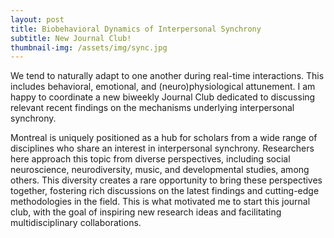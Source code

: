 ```yaml
---
layout: post
title: Biobehavioral Dynamics of Interpersonal Synchrony
subtitle: New Journal Club!
thumbnail-img: /assets/img/sync.jpg
---
```


We tend to naturally adapt to one another during real-time interactions. This includes behavioral, emotional, and (neuro)physiological attunement. I am happy to coordinate a new biweekly Journal Club dedicated to discussing relevant recent findings on the mechanisms underlying interpersonal synchrony.  

Montreal is uniquely positioned as a hub for scholars from a wide range of disciplines who share an interest in interpersonal synchrony. Researchers here approach this topic from diverse perspectives, including social neuroscience, neurodiversity, music, and developmental studies, among others. This diversity creates a rare opportunity to bring these perspectives together, fostering rich discussions on the latest findings and cutting-edge methodologies in the field. This is what motivated me to start this journal club, with the goal of inspiring new research ideas and facilitating multidisciplinary collaborations.
